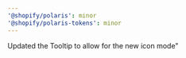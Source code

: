 ```yaml
---
'@shopify/polaris': minor
'@shopify/polaris-tokens': minor
---
```


Updated the Tooltip to allow for the new icon mode"
